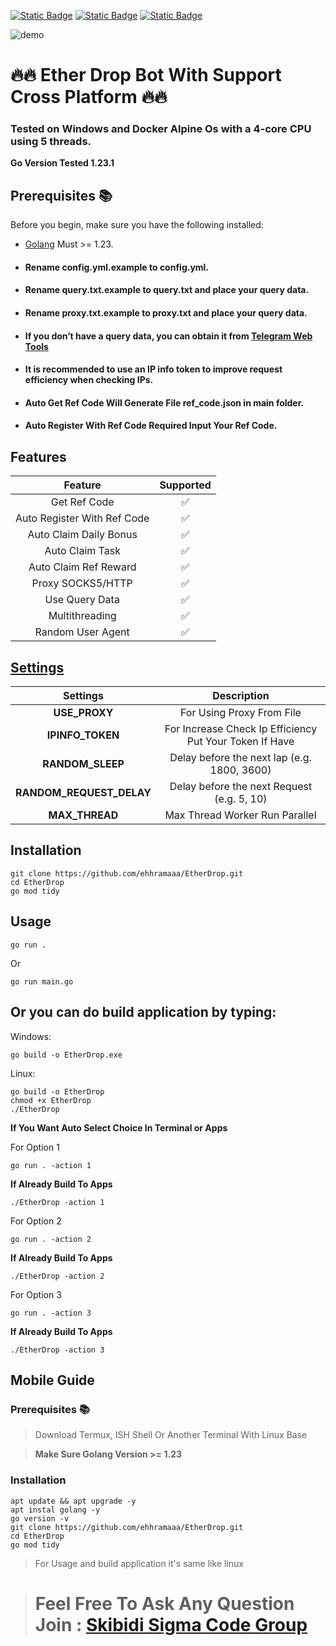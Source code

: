 [![Static Badge](https://img.shields.io/badge/Telegram-Bot%20Link-Link?style=for-the-badge&logo=Telegram&logoColor=white&logoSize=auto&color=blue)](https://t.me/fomo/app?startapp=ref_JDLG5)
[![Static Badge](https://img.shields.io/badge/Telegram-Channel%20Link-Link?style=for-the-badge&logo=Telegram&logoColor=white&logoSize=auto&color=blue)](https://t.me/skibidi_sigma_code)
[![Static Badge](https://img.shields.io/badge/Telegram-Chat%20Link-Link?style=for-the-badge&logo=Telegram&logoColor=white&logoSize=auto&color=blue)](https://t.me/skibidi_sigma_code_chat)

![demo](https://raw.githubusercontent.com/ehhramaaa/EtherDrop/main/demo/demo.png)

# 🔥🔥 Ether Drop Bot With Support Cross Platform 🔥🔥

### Tested on Windows and Docker Alpine Os with a 4-core CPU using 5 threads.

**Go Version Tested 1.23.1**

## Prerequisites 📚

Before you begin, make sure you have the following installed:

- [Golang](https://go.dev/doc/install) Must >= 1.23.
- #### Rename config.yml.example to config.yml.
- #### Rename query.txt.example to query.txt and place your query data.
- #### Rename proxy.txt.example to proxy.txt and place your query data.
- #### If you don’t have a query data, you can obtain it from [Telegram Web Tools](https://github.com/ehhramaaa/telegram-web-tools)
- #### It is recommended to use an IP info token to improve request efficiency when checking IPs.
- #### Auto Get Ref Code Will Generate File ref_code.json in main folder.
- #### Auto Register With Ref Code Required Input Your Ref Code.

## Features

|           Feature           | Supported |
| :-------------------------: | :-------: |
|        Get Ref Code         |    ✅     |
| Auto Register With Ref Code |    ✅     |
|   Auto Claim Daily Bonus    |    ✅     |
|       Auto Claim Task       |    ✅     |
|    Auto Claim Ref Reward    |    ✅     |
|      Proxy SOCKS5/HTTP      |    ✅     |
|       Use Query Data        |    ✅     |
|       Multithreading        |    ✅     |
|      Random User Agent      |    ✅     |

## [Settings](https://github.com/ehhramaaa/EtherDrop/blob/main/configs/config.yml.example)

|         Settings         |                       Description                       |
| :----------------------: | :-----------------------------------------------------: |
|      **USE_PROXY**       |                For Using Proxy From File                |
|     **IPINFO_TOKEN**     | For Increase Check Ip Efficiency Put Your Token If Have |
|     **RANDOM_SLEEP**     |       Delay before the next lap (e.g. 1800, 3600)       |
| **RANDOM_REQUEST_DELAY** |       Delay before the next Request (e.g. 5, 10)        |
|      **MAX_THREAD**      |             Max Thread Worker Run Parallel              |

## Installation

```shell
git clone https://github.com/ehhramaaa/EtherDrop.git
cd EtherDrop
go mod tidy
```

## Usage

```shell
go run .
```

Or

```shell
go run main.go
```

## Or you can do build application by typing:

Windows:

```shell
go build -o EtherDrop.exe
```

Linux:

```shell
go build -o EtherDrop
chmod +x EtherDrop
./EtherDrop
```

**If You Want Auto Select Choice In Terminal or Apps**

For Option 1

```shell
go run . -action 1
```

**If Already Build To Apps**

```shell
./EtherDrop -action 1
```

For Option 2

```shell
go run . -action 2
```

**If Already Build To Apps**

```shell
./EtherDrop -action 2
```

For Option 3

```shell
go run . -action 3
```

**If Already Build To Apps**

```shell
./EtherDrop -action 3
```

## Mobile Guide

### Prerequisites 📚

> Download Termux, ISH Shell Or Another Terminal With Linux Base

> **Make Sure Golang Version >= 1.23**

### Installation

```shell
apt update && apt upgrade -y
apt instal golang -y
go version -v
git clone https://github.com/ehhramaaa/EtherDrop.git
cd EtherDrop
go mod tidy
```

> For Usage and build application it's same like linux

> # Feel Free To Ask Any Question Join : [Skibidi Sigma Code Group](https://t.me/skibidi_sigma_code_chat)
